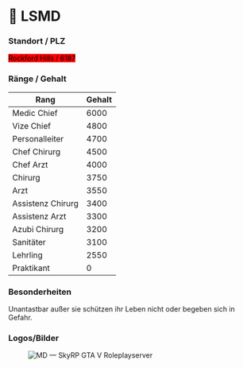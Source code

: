 # 🏥 LSMD

### Standort / PLZ <a href="#0-toc-title" id="0-toc-title"></a>

<mark style="background-color:red;">Rockford Hills / 6187</mark>

### Ränge / Gehalt <a href="#0-toc-title" id="0-toc-title"></a>

<table><thead><tr><th>Rang</th><th data-type="number">Gehalt</th></tr></thead><tbody><tr><td>Medic Chief</td><td>6000</td></tr><tr><td>Vize Chief</td><td>4800</td></tr><tr><td>Personalleiter</td><td>4700</td></tr><tr><td>Chef Chirurg</td><td>4500</td></tr><tr><td>Chef Arzt</td><td>4000</td></tr><tr><td>Chirurg</td><td>3750</td></tr><tr><td>Arzt</td><td>3550</td></tr><tr><td>Assistenz Chirurg</td><td>3400</td></tr><tr><td>Assistenz Arzt</td><td>3300</td></tr><tr><td>Azubi Chirurg</td><td>3200</td></tr><tr><td>Sanitäter</td><td>3100</td></tr><tr><td>Lehrling</td><td>2550</td></tr><tr><td>Praktikant</td><td>0</td></tr></tbody></table>

### Besonderheiten <a href="#4-toc-title" id="4-toc-title"></a>

Unantastbar außer sie schützen ihr Leben nicht oder begeben sich in Gefahr.

### Logos/Bilder <a href="#5-toc-title" id="5-toc-title"></a>

<figure><img src="https://images.squarespace-cdn.com/content/v1/5fbd64423114f732fde8591a/1620823016044-A0VOWWKGE2M824P0S6KG/lsmd.png" alt="MD — SkyRP GTA V Roleplayserver"><figcaption></figcaption></figure>
